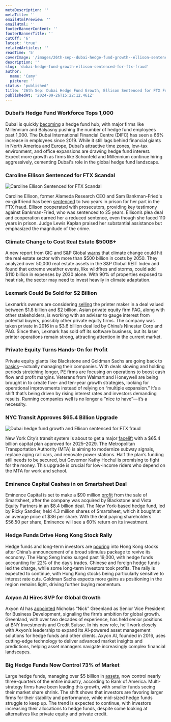 ```yaml
---
metaDescription: ''
metaTitle: ''
emailHtmlPreview: ''
emailHtml: ''
footerBannerContent: ''
footerBannerTitle: ''
cutOff: '6'
latest: 'true'
relatedArticles: ''
readTime: '5'
coverImage: '/images/26th-sep--dubai-hedge-fund-growth--ellison-sentenced-for-ftx-fraud-a-U3Nj.webp'
description: ''
slug: 'dubai-hedge-fund-growth-ellison-sentenced-for-ftx-fraud'
author:
  name: 'Camy'
  picture: ''
status: 'published'
title: '26th Sep: Dubai Hedge Fund Growth, Ellison Sentenced for FTX Fraud'
publishedAt: '2024-09-26T15:22:12.461Z'
---
```


### Dubai’s Hedge Fund Workforce Tops 1,000

Dubai is quickly [becoming](https://www.hedgeweek.com/difc-now-home-to-more-than-1000-hedge-fund-employees/) a hedge fund hub, with major firms like Millennium and Balyasny pushing the number of hedge fund employees past 1,000. The Dubai International Financial Centre (DIFC) has seen a 66% increase in employees since 2019. While it still lags behind financial giants in North America and Europe, Dubai’s attractive time zones, low-tax environment, and office expansions are drawing hedge fund interest. Expect more growth as firms like Schonfeld and Millennium continue hiring aggressively, cementing Dubai's role in the global hedge fund landscape.

### Caroline Ellison Sentenced for FTX Scandal

![Caroline Ellison Sentenced for FTX Scandal](/images/26th-sep--dubai-hedge-fund-growth--ellison-sentenced-for-ftx-fraud-a-QwNz.webp)

Caroline Ellison, former Alameda Research CEO and Sam Bankman-Fried's ex-girlfriend has been [sentenced](https://www.aljazeera.com/economy/2024/9/25/former-ftx-executive-caroline-ellison-sentenced-to-two-years-for-fraud#:~:text=Economy%7CCrypto-,Former%20FTX%20executive%20Caroline%20Ellison%20sentenced%20to%20two%20years%20for,FTX%20founder%20Sam%20Bankman%2DFried.) to two years in prison for her part in the FTX fraud. Ellison cooperated with prosecutors, providing key testimony against Bankman-Fried, who was sentenced to 25 years. Ellison’s plea deal and cooperation earned her a reduced sentence, even though she faced 110 years in prison. Judge Lewis Kaplan praised her substantial assistance but emphasized the magnitude of the crime.

### Climate Change to Cost Real Estate $500B+

A new report from GIC and S&P Global [warns](https://www.bnnbloomberg.ca/investing/2024/09/25/real-estate-portfolios-facing-huge-climate-hit-gic-report-says/) that climate change could hit the real estate sector with more than $500 billion in costs by 2050. They analyzed over 50,000 real estate assets in the S&P Global REIT Index and found that extreme weather events, like wildfires and storms, could add $110 billion in expenses by 2030 alone. With 90% of properties exposed to heat risk, the sector may need to invest heavily in climate adaptation.

### Lexmark Could Be Sold for $2 Billion

Lexmark’s owners are considering [selling](https://www.bnnbloomberg.ca/business/international/2024/09/25/lexmark-owners-weigh-2-billion-sale-of-printer-maker/) the printer maker in a deal valued between $1.8 billion and $2 billion. Asian private equity firm PAG, along with other stakeholders, is working with an adviser to gauge interest from potential buyers, possibly other private equity firms. The company was taken private in 2016 in a $3.6 billion deal led by China’s Ninestar Corp and PAG. Since then, Lexmark has sold off its software business, but its laser printer operations remain strong, attracting attention in the current market.

### Private Equity Turns Hands-On for Profit

Private equity giants like Blackstone and Goldman Sachs are going back to [basics](https://finance.yahoo.com/news/private-equity-calls-experts-fix-113211479.html)—actually managing their companies. With deals slowing and holding periods stretching longer, PE firms are focusing on operations to boost cash flow and profit margins. Veterans from Walmart and Honeywell are being brought in to create five- and ten-year growth strategies, looking for operational improvements instead of relying on “multiple expansion.” It’s a shift that’s being driven by rising interest rates and investors demanding results. Running companies well is no longer a “nice to have”—it’s a necessity.

### NYC Transit Approves $65.4 Billion Upgrade

![Dubai hedge fund growth and Ellison sentenced for FTX fraud](/images/26th-sep--dubai-hedge-fund-growth--ellison-sentenced-for-ftx-fraud-b-Y2OD.webp)

New York City’s transit system is about to get a major [facelift](https://www.bnnbloomberg.ca/investing/2024/09/25/nyc-transit-system-approves-record-654-billion-capital-program/) with a $65.4 billion capital plan approved for 2025–2029. The Metropolitan Transportation Authority (MTA) is aiming to modernize subway signals, replace aging rail cars, and renovate power stations. Half the plan’s funding still needs to be secured, but Governor Kathy Hochul is promising to fight for the money. This upgrade is crucial for low-income riders who depend on the MTA for work and school.

### Eminence Capital Cashes in on Smartsheet Deal

Eminence Capital is set to make a $90 million [profit](https://www.hedgeweek.com/big-hedge-fund-industry-share-at-highest-level-in-eight-years/#:~:text=The%20bank%27s%20analysis%20reveals%20that,shrink%20by%206%25%20over%20the) from the sale of Smartsheet, after the company was acquired by Blackstone and Vista Equity Partners in an $8.4 billion deal. The New York-based hedge fund, led by Ricky Sandler, held 4.3 million shares of Smartsheet, which it bought at an average price of $36 per share. With the deal paying shareholders $56.50 per share, Eminence will see a 60% return on its investment.

### Hedge Funds Drive Hong Kong Stock Rally

Hedge funds and long-term investors are [pouring](https://www.hedgeweek.com/hedge-funds-boost-hong-kong-stock-rally/) into Hong Kong stocks after China’s announcement of a broad stimulus package to revive its economy. The Hang Seng Index surged past 19,000, with hedge funds accounting for 22% of the day’s trades. Chinese and foreign hedge funds led the charge, while some long-term investors took profits. The rally is expected to continue, with Hong Kong stocks being particularly sensitive to interest rate cuts. Goldman Sachs expects more gains as positioning in the region remains light, driving further buying momentum.

### Axyon AI Hires SVP for Global Growth

Axyon AI has [appointed](https://www.hedgeweek.com/axyon-ai-appoints-svp-for-business-development/) Nicholas “Nick” Greenland as Senior Vice President for Business Development, signaling the firm’s ambition for global growth. Greenland, with over two decades of experience, has held senior positions at BNY Investments and Credit Suisse. In his new role, he’ll work closely with Axyon’s leadership to expand its AI-powered asset management solutions for hedge funds and other clients. Axyon AI, founded in 2016, uses cutting-edge technology to deliver advanced market insights and predictions, helping asset managers navigate increasingly complex financial landscapes.

### Big Hedge Funds Now Control 73% of Market

Large hedge funds, managing over $5 billion in [assets](https://www.hedgeweek.com/big-hedge-fund-industry-share-at-highest-level-in-eight-years/#:~:text=The%20bank%27s%20analysis%20reveals%20that,shrink%20by%206%25%20over%20the), now control nearly three-quarters of the entire industry, according to Bank of America. Multi-strategy firms have been leading this growth, with smaller funds seeing their market share shrink. The shift shows that investors are favoring larger firms for their stability and performance, while mid-sized hedge funds struggle to keep up. The trend is expected to continue, with investors increasing their allocations to hedge funds, despite some looking at alternatives like private equity and private credit.